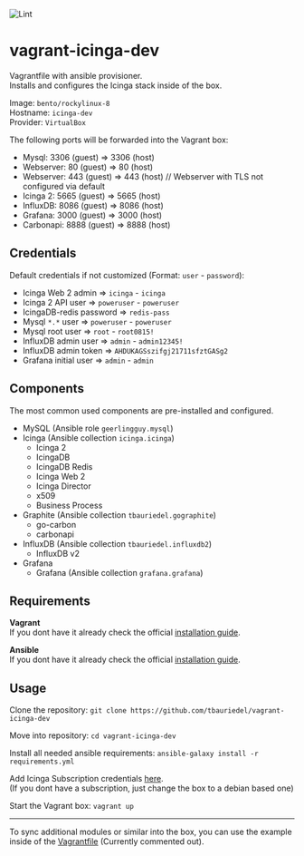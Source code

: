 ![Lint](https://github.com/tbauriedel/vagrant-icinga-dev/actions/workflows/linting.yml/badge.svg)

# vagrant-icinga-dev

Vagrantfile with ansible provisioner.  
Installs and configures the Icinga stack inside of the box.

Image: `bento/rockylinux-8`  
Hostname: `icinga-dev`  
Provider: `VirtualBox`  

The following ports will be forwarded into the Vagrant box:
* Mysql:        3306 (guest) => 3306 (host)
* Webserver:    80 (guest) => 80 (host)
* Webserver:    443 (guest) => 443 (host) // Webserver with TLS not configured via default
* Icinga 2:     5665 (guest) => 5665 (host)
* InfluxDB:     8086 (guest) => 8086 (host)
* Grafana:      3000 (guest) => 3000 (host)
* Carbonapi:    8888 (guest) => 8888 (host)

## Credentials

Default credentials if not customized (Format: `user` - `password`):
* Icinga Web 2 admin      => `icinga` - `icinga`
* Icinga 2 API user       => `poweruser` - `poweruser`
* IcingaDB-redis password => `redis-pass`
* Mysql `*.*` user        => `poweruser` - `poweruser`
* Mysql root user         => `root` - `root0815!`
* InfluxDB admin user     => `admin` - `admin12345!`
* InfluxDB admin token    => `AHDUKAGSszifgj21711sfztGASg2`
* Grafana initial user    => `admin` - `admin`

## Components

The most common used components are pre-installed and configured.
* MySQL (Ansible role `geerlingguy.mysql`)
* Icinga (Ansible collection `icinga.icinga`)
  * Icinga 2
  * IcingaDB
  * IcingaDB Redis
  * Icinga Web 2
  * Icinga Director
  * x509
  * Business Process
* Graphite (Ansible collection `tbauriedel.gographite`)
  * go-carbon
  * carbonapi
* InfluxDB (Ansible collection `tbauriedel.influxdb2`)
  * InfluxDB v2
* Grafana
  * Grafana (Ansible collection `grafana.grafana`)

## Requirements

**Vagrant**  
If you dont have it already check the official [installation guide](https://developer.hashicorp.com/vagrant/docs/installation).

**Ansible**  
If you dont have it already check the official [installation guide](https://docs.ansible.com/ansible/latest/installation_guide/intro_installation.html).

## Usage
Clone the repository: `git clone https://github.com/tbauriedel/vagrant-icinga-dev`

Move into repository: `cd vagrant-icinga-dev`

Install all needed ansible requirements: `ansible-galaxy install -r requirements.yml`

Add Icinga Subscription credentials [here](ansible/vars/icinga2_repo.yml).  
(If you dont have a subscription, just change the box to a debian based one)

Start the Vagrant box: `vagrant up`

---

To sync additional modules or similar into the box, you can use the example inside of the [Vagrantfile](Vagrantfile) (Currently commented out).
